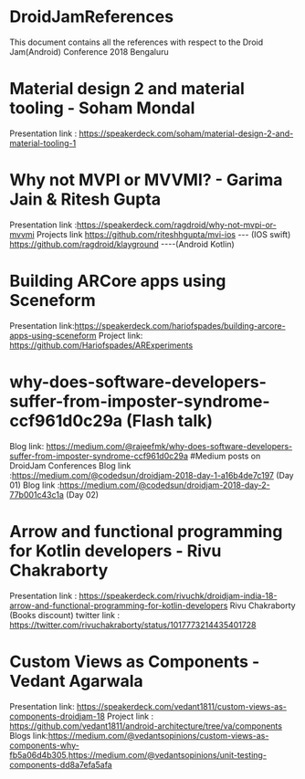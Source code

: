 # DroidJamReferences
This document contains all the references with respect to the Droid Jam(Android) Conference 2018 Bengaluru

# Material design 2 and material tooling - Soham Mondal
Presentation link : https://speakerdeck.com/soham/material-design-2-and-material-tooling-1

# Why not MVPI or MVVMI? - Garima Jain & Ritesh Gupta
Presentation link :https://speakerdeck.com/ragdroid/why-not-mvpi-or-mvvmi
Projects link 
https://github.com/riteshhgupta/mvi-ios --- (IOS swift)
https://github.com/ragdroid/klayground ----(Android Kotlin)
# Building ARCore apps using Sceneform
Presentation link:https://speakerdeck.com/hariofspades/building-arcore-apps-using-sceneform
Project link: https://github.com/Hariofspades/ARExperiments
# why-does-software-developers-suffer-from-imposter-syndrome-ccf961d0c29a (Flash talk)
Blog link: https://medium.com/@rajeefmk/why-does-software-developers-suffer-from-imposter-syndrome-ccf961d0c29a
#Medium posts on DroidJam Conferences
Blog link :https://medium.com/@codedsun/droidjam-2018-day-1-a16b4de7c197 (Day 01)
Blog link :https://medium.com/@codedsun/droidjam-2018-day-2-77b001c43c1a (Day 02)
# Arrow and functional programming for Kotlin developers - Rivu Chakraborty
Presentation link : https://speakerdeck.com/rivuchk/droidjam-india-18-arrow-and-functional-programming-for-kotlin-developers
Rivu Chakraborty (Books discount) twitter link : https://twitter.com/rivuchakraborty/status/1017773214435401728
# Custom Views as Components - Vedant Agarwala
Presentation link: https://speakerdeck.com/vedant1811/custom-views-as-components-droidjam-18
Project link : https://github.com/vedant1811/android-architecture/tree/va/components
Blogs link:https://medium.com/@vedantsopinions/custom-views-as-components-why-fb5a06d4b305,https://medium.com/@vedantsopinions/unit-testing-components-dd8a7efa5afa
